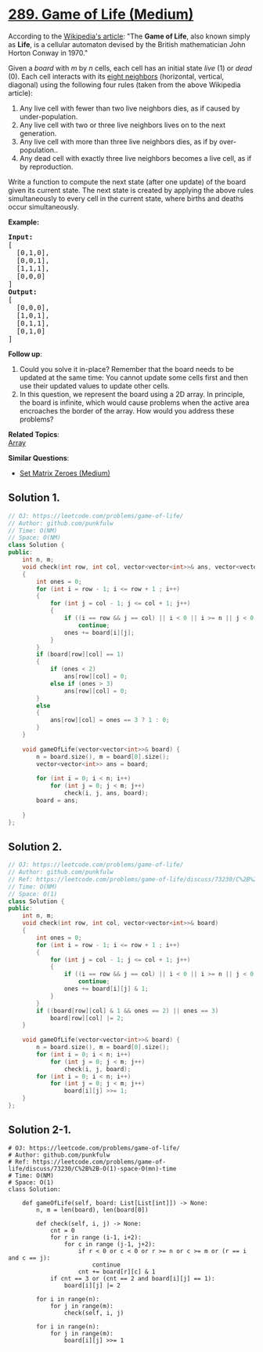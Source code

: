 # [289. Game of Life (Medium)](https://leetcode.com/problems/game-of-life/)

<p>According to the <a href="https://en.wikipedia.org/wiki/Conway%27s_Game_of_Life" target="_blank">Wikipedia's article</a>: "The <b>Game of Life</b>, also known simply as <b>Life</b>, is a cellular automaton devised by the British mathematician John Horton Conway in 1970."</p>

<p>Given a <i>board</i> with <i>m</i> by <i>n</i> cells, each cell has an initial state <i>live</i> (1) or <i>dead</i> (0). Each cell interacts with its <a href="https://en.wikipedia.org/wiki/Moore_neighborhood" target="_blank">eight neighbors</a> (horizontal, vertical, diagonal) using the following four rules (taken from the above Wikipedia article):</p>

<ol>
	<li>Any live cell with fewer than two live neighbors dies, as if caused by under-population.</li>
	<li>Any live cell with two or three live neighbors lives on to the next generation.</li>
	<li>Any live cell with more than three live neighbors dies, as if by over-population..</li>
	<li>Any dead cell with exactly three live neighbors becomes a live cell, as if by reproduction.</li>
</ol>

<p>Write a function to compute the next state (after one update) of the board given its current state.&nbsp;<span>The next state is created by applying the above rules simultaneously to every cell in the current state, where&nbsp;births and deaths occur simultaneously.</span></p>

<p><strong>Example:</strong></p>

<pre><strong>Input: 
</strong><span id="example-input-1-1">[
&nbsp; [0,1,0],
&nbsp; [0,0,1],
&nbsp; [1,1,1],
&nbsp; [0,0,0]
]</span>
<strong>Output: 
</strong><span id="example-output-1">[
&nbsp; [0,0,0],
&nbsp; [1,0,1],
&nbsp; [0,1,1],
&nbsp; [0,1,0]
]</span>
</pre>

<p><b>Follow up</b>:</p>

<ol>
	<li>Could you solve it in-place? Remember that the board needs to be updated at the same time: You cannot update some cells first and then use their updated values to update other cells.</li>
	<li>In this question, we represent the board using a 2D array. In principle, the board is infinite, which would cause problems when the active area encroaches the border of the array. How would you address these problems?</li>
</ol>


**Related Topics**:  
[Array](https://leetcode.com/tag/array/)

**Similar Questions**:
* [Set Matrix Zeroes (Medium)](https://leetcode.com/problems/set-matrix-zeroes/)

## Solution 1.

```cpp
// OJ: https://leetcode.com/problems/game-of-life/
// Author: github.com/punkfulw
// Time: O(NM)
// Space: O(NM)
class Solution {
public:
    int n, m;
    void check(int row, int col, vector<vector<int>>& ans, vector<vector<int>>& board)
    {
        int ones = 0;
        for (int i = row - 1; i <= row + 1 ; i++)
        {
            for (int j = col - 1; j <= col + 1; j++)
            {
                if ((i == row && j == col) || i < 0 || i >= n || j < 0 || j >= m)
                    continue;
                ones += board[i][j];
            }
        }
        if (board[row][col] == 1)
        {
            if (ones < 2)
                ans[row][col] = 0;
            else if (ones > 3)
                ans[row][col] = 0;
        }
        else
        {
            ans[row][col] = ones == 3 ? 1 : 0;
        }
    }
    
    void gameOfLife(vector<vector<int>>& board) {
        n = board.size(), m = board[0].size();
        vector<vector<int>> ans = board;
        
        for (int i = 0; i < n; i++)
            for (int j = 0; j < m; j++)
                check(i, j, ans, board);
        board = ans;
        
    }
};
```

## Solution 2.

```cpp
// OJ: https://leetcode.com/problems/game-of-life/
// Author: github.com/punkfulw
// Ref: https://leetcode.com/problems/game-of-life/discuss/73230/C%2B%2B-O(1)-space-O(mn)-time
// Time: O(NM)
// Space: O(1)
class Solution {
public:
    int n, m;
    void check(int row, int col, vector<vector<int>>& board)
    {
        int ones = 0;
        for (int i = row - 1; i <= row + 1 ; i++)
        {
            for (int j = col - 1; j <= col + 1; j++)
            {
                if ((i == row && j == col) || i < 0 || i >= n || j < 0 || j >= m)
                    continue;
                ones += board[i][j] & 1;
            }
        }
        if ((board[row][col] & 1 && ones == 2) || ones == 3)
            board[row][col] |= 2;
    }
    
    void gameOfLife(vector<vector<int>>& board) {
        n = board.size(), m = board[0].size();
        for (int i = 0; i < n; i++)
            for (int j = 0; j < m; j++)
                check(i, j, board);       
        for (int i = 0; i < n; i++)
            for (int j = 0; j < m; j++)
                board[i][j] >>= 1;
    }
};
```

## Solution 2-1.

```python3
# OJ: https://leetcode.com/problems/game-of-life/
# Author: github.com/punkfulw
# Ref: https://leetcode.com/problems/game-of-life/discuss/73230/C%2B%2B-O(1)-space-O(mn)-time
# Time: O(NM)
# Space: O(1)
class Solution:
        
    def gameOfLife(self, board: List[List[int]]) -> None:
        n, m = len(board), len(board[0])
        
        def check(self, i, j) -> None:
            cnt = 0
            for r in range (i-1, i+2):
                for c in range (j-1, j+2):
                    if r < 0 or c < 0 or r >= n or c >= m or (r == i and c == j):
                        continue
                    cnt += board[r][c] & 1
            if cnt == 3 or (cnt == 2 and board[i][j] == 1):
                board[i][j] |= 2
                
        for i in range(n):
            for j in range(m):
                check(self, i, j)
                
        for i in range(n):
            for j in range(m):
                board[i][j] >>= 1
```
